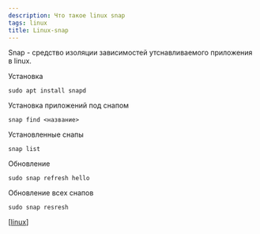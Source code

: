 ```yaml
---
description: Что такое linux snap
tags: linux
title: Linux-snap
---
```

Snap - средство изоляции зависимостей утснавливаемого приложения в linux.

Установка

`sudo apt install snapd`

Установка приложений под снапом

`snap find <название>`

Установленные снапы

`snap list`

Обновление

`sudo snap refresh hello`

Обновление всех снапов

`sudo snap resresh`

[[linux]]

[//begin]: # "Autogenerated link references for markdown compatibility"
[linux]: ../lists/linux "Linux"
[//end]: # "Autogenerated link references"